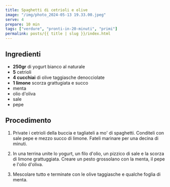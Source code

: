 ```yaml
---
title: Spaghetti di cetrioli e olive
image: "/img/photo_2024-05-13 19.33.00.jpeg"
serve: 4
prepare: 10 min
tags: ["verdure", "pronti-in-20-minuti", "primi"]
permalink: posts/{{ title | slug }}/index.html
---
```


## Ingredienti

- **250gr** di yogurt bianco al naturale
- **5** cetrioli
- **4 cucchiai** di olive taggiasche denocciolate
- **1 limone**  scorza grattugiata e succo
- menta
- olio d'oliva
- sale
- pepe


## Procedimento

1. Private i cetrioli della buccia e tagliateli a mo' di spaghetti. Conditeli con sale pepe e mezzo succo di limone. Fateli marinare per una decina di minuti. 

2. In una terrina unite lo yogurt, un filo d'olio, un pizzico di sale e la scorza di limone grattuggiata. Creare un pesto grossolano con la menta, il pepe e l'olio d'oliva.

3. Mescolare tutto e terminate con le olive taggiasche e qualche foglia di menta.
